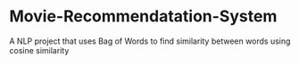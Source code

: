 # Movie-Recommendatation-System
A NLP project that uses Bag of Words to find similarity between words using cosine similarity
